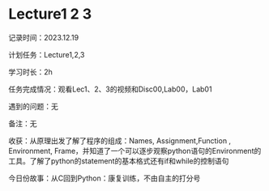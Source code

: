 # Lecture1 2 3

记录时间：2023.12.19

计划任务：Lecture1,2,3

学习时长：2h

任务完成情况：观看Lec1、2、3的视频和Disc00,Lab00，Lab01

遇到的问题：无

备注：无

收获：从原理出发了解了程序的组成：Names, Assignment,Function , Environment, Frame，并知道了一个可以逐步观察python语句的Environment的工具。了解了python的statement的基本格式还有if和while的控制语句

今日份故事：从C回到Python：康复训练，不由自主的打分号